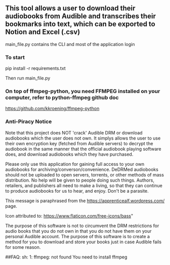 ## This tool allows a user to download their audiobooks from Audible and transcribes their bookmarks into text, which can be exported to Notion and Excel (.csv)

main_file.py contains the CLI and most of the application login

### To start

pip install -r requirements.txt

Then run main_file.py

### On top of ffmpeg-python, you need FFMPEG installed on your computer, refer to python-ffmpeg github doc
https://github.com/kkroening/ffmpeg-python

### Anti-Piracy Notice
Note that this project does NOT 'crack' Audible DRM or download audiobooks which the user does not own. It simplys allows the user to use their own encryption key (fetched from Audible servers) to decrypt the audiobook in the same manner that the official audiobook playing software does, and download audiobooks which they have purchased.

Please only use this application for gaining full access to your own audiobooks for archiving/converson/convenience. DeDRMed audiobooks should not be uploaded to open servers, torrents, or other methods of mass distribution. No help will be given to people doing such things. Authors, retailers, and publishers all need to make a living, so that they can continue to produce audiobooks for us to hear, and enjoy. Don't be a parasite.

This message is paraphrased from the https://apprenticealf.wordpress.com/ page.

Icon attributed to:
https://www.flaticon.com/free-icons/bass"


The purpose of this software is not to circumvent the DRM restrictions for audio books that you do not own in that you do not have them on your personal Audible account. The purpose of this software is to create a method for you to download and store your books just in case Audible fails for some reason.

##FAQ:
sh: 1: ffmpeg: not found
You need to install ffmpeg

